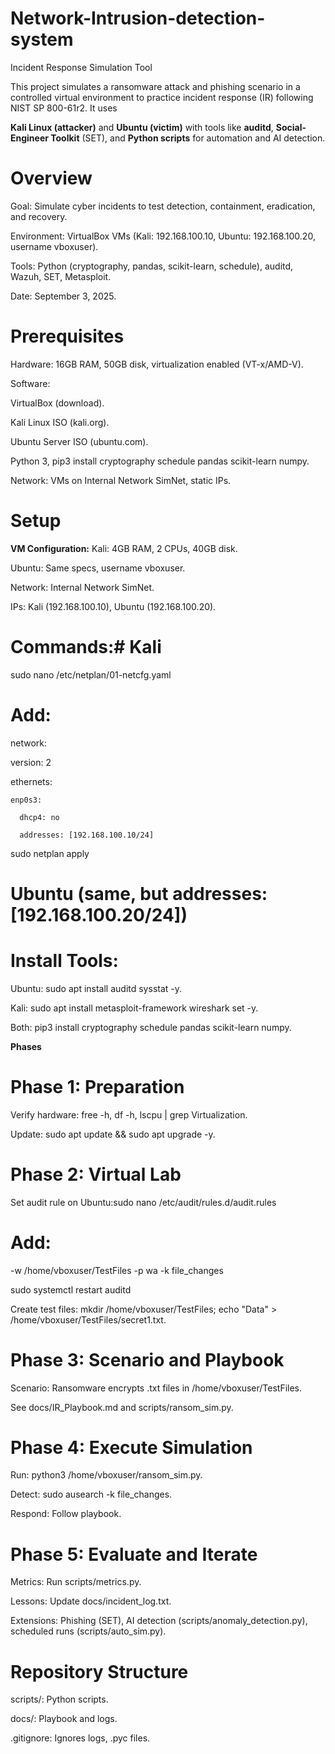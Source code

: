 # Network-Intrusion-detection-system

Incident Response Simulation Tool

This project simulates a ransomware attack and phishing scenario in a controlled virtual environment to practice incident response (IR) following NIST SP 800-61r2. It uses 

**Kali Linux (attacker)** and **Ubuntu (victim)** with tools like **auditd**, **Social-Engineer Toolkit** (SET), and **Python scripts** for automation and AI detection.

# Overview

Goal: Simulate cyber incidents to test detection, containment, eradication, and recovery.

Environment: VirtualBox VMs (Kali: 192.168.100.10, Ubuntu: 192.168.100.20, username vboxuser).

Tools: Python (cryptography, pandas, scikit-learn, schedule), auditd, Wazuh, SET, Metasploit.

Date: September 3, 2025.

# Prerequisites

Hardware: 16GB RAM, 50GB disk, virtualization enabled (VT-x/AMD-V).

Software:

VirtualBox (download).

Kali Linux ISO (kali.org).

Ubuntu Server ISO (ubuntu.com).

Python 3, pip3 install cryptography schedule pandas scikit-learn numpy.


Network: VMs on Internal Network SimNet, static IPs.

# Setup

**VM Configuration:**
Kali: 4GB RAM, 2 CPUs, 40GB disk.

Ubuntu: Same specs, username vboxuser.

Network: Internal Network SimNet.

IPs: Kali (192.168.100.10), Ubuntu (192.168.100.20).

# Commands:# Kali

sudo nano /etc/netplan/01-netcfg.yaml

# Add:
network:
  
  version: 2
  
   ethernets:
    
    enp0s3:
      
      dhcp4: no
      
      addresses: [192.168.100.10/24]

sudo netplan apply

# Ubuntu (same, but addresses: [192.168.100.20/24])




# Install Tools:

Ubuntu: sudo apt install auditd sysstat -y.

Kali: sudo apt install metasploit-framework wireshark set -y.

Both: pip3 install cryptography schedule pandas scikit-learn numpy.



**Phases**

# Phase 1: Preparation

Verify hardware: free -h, df -h, lscpu | grep Virtualization.

Update: sudo apt update && sudo apt upgrade -y.

# Phase 2: Virtual Lab

Set audit rule on Ubuntu:sudo nano /etc/audit/rules.d/audit.rules

# Add:

-w /home/vboxuser/TestFiles -p wa -k file_changes

sudo systemctl restart auditd

Create test files: mkdir /home/vboxuser/TestFiles; echo "Data" > /home/vboxuser/TestFiles/secret1.txt.

# Phase 3: Scenario and Playbook

Scenario: Ransomware encrypts .txt files in /home/vboxuser/TestFiles.

See docs/IR_Playbook.md and scripts/ransom_sim.py.

# Phase 4: Execute Simulation

Run: python3 /home/vboxuser/ransom_sim.py.

Detect: sudo ausearch -k file_changes.

Respond: Follow playbook.

# Phase 5: Evaluate and Iterate

Metrics: Run scripts/metrics.py.

Lessons: Update docs/incident_log.txt.

Extensions: Phishing (SET), AI detection (scripts/anomaly_detection.py), scheduled runs (scripts/auto_sim.py).

# Repository Structure

scripts/: Python scripts.

docs/: Playbook and logs.

.gitignore: Ignores logs, .pyc files.
